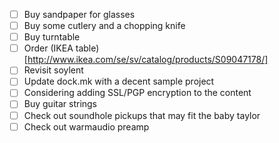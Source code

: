  - [ ] Buy sandpaper for glasses
 - [ ] Buy some cutlery and a chopping knife
 - [ ] Buy turntable
 - [ ] Order (IKEA table)[http://www.ikea.com/se/sv/catalog/products/S09047178/]
 - [ ] Revisit soylent
 - [ ] Update dock.mk with a decent sample project
 - [ ] Considering adding SSL/PGP encryption to the content
 - [ ] Buy guitar strings
 - [ ] Check out soundhole pickups that may fit the baby taylor
 - [ ] Check out warmaudio preamp
